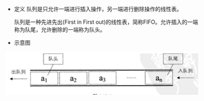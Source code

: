 * 定义
    队列是只允许一端进行插入操作，另一端进行删除操作的线性表。

    队列是一种先进先出(First in First out)的线性表，简称FIFO。允许插入的一端称为队尾，允许删除的一端称为队头。

* 示意图

![Queue](../Image/Queue.png)
